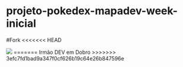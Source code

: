 # projeto-pokedex-mapadev-week-inicial
#Fork
<<<<<<< HEAD

<img src="src/gif/pokedex.gif">
=======
Irmão DEV em Dobro
>>>>>>> 3efc7fd1bad9a347f0cf626b19c64e26b847596e
